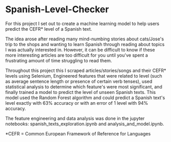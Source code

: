 # Spanish-Level-Checker
For this project I set out to create a machine learning model to help users predict the CEFR* level of a Spanish text. 

The idea arose after reading many mind-numbing stories about cats/Jose's trip to the shops and wanting to learn Spanish through
reading about topics I was actually interested in. However, it can be difficult to know if these more interesting articles are too difficult for you
until you've spent a frustrating amount of time struggling to read them.

Throughout this project this I scraped articles/stories/songs and their CEFR* levels using Selenium, Engineered features that were related to level (such as 
average sentence length or presence of certain verb tenses), used statistical analysis to determine which feature's were most significant,
and finally trained a model to predict the level of unseen Spanish texts. This model used the Random Forest algorithm and could predict a Spanish text's level 
exactly with 63% accuracy or with an error of 1 level with 94% accuracy.

The feature engineering and data analysis was done in the jupyter notebooks: spanish_texts_exploration.ipynb and analysis_and_model.ipynb.

*CEFR = Common European Framework of Reference for Languages
